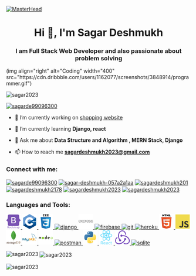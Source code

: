 [![MasterHead](https://www.google.com/search?q=full+stack+developer+animated+images&tbm=isch&ved=2ahUKEwiX_K2D1oH5AhV7i9gFHSXeCjgQ2-cCegQIABAA&oq=full+stack+developer+animated+images&gs_lcp=CgNpbWcQAzoECCMQJzoECAAQHlDIEljuJmDiLGgAcAB4AIABbYgBpgaSAQM0LjSYAQCgAQGqAQtnd3Mtd2l6LWltZ8ABAQ&sclient=img&ei=GuvUYpeHOPuW4t4PpbyrwAM&bih=722&biw=1536#imgrc=9O94NafxSpFguM)](https://sagar2023.io)
<h1 align="center">Hi 👋, I'm Sagar Deshmukh</h1>
<h3 align="center">I am Full Stack Web Developer and also passionate about problem solving</h3>
(img align="right" alt="Coding" width="400" src="https://cdn.dribbble.com/users/1162077/screenshots/3848914/programmer.gif")
<p align="left"> <img src="https://komarev.com/ghpvc/?username=sagar2023&label=Profile%20views&color=0e75b6&style=flat" alt="sagar2023" /> </p>

<p align="left"> <a href="https://twitter.com/sagarde99096300" target="blank"><img src="https://img.shields.io/twitter/follow/sagarde99096300?logo=twitter&style=for-the-badge" alt="sagarde99096300" /></a> </p>

- 🔭 I’m currently working on [shopping website](https://github.com/sagar2023/shopping-website)

- 🌱 I’m currently learning **Django, react**

- 💬 Ask me about **Data Structure and Algorithm , MERN Stack, Django**

- 📫 How to reach me **sagardeshmukh2023@gmail.com**

<h3 align="left">Connect with me:</h3>
<p align="left">
<a href="https://twitter.com/sagarde99096300" target="blank"><img align="center" src="https://raw.githubusercontent.com/rahuldkjain/github-profile-readme-generator/master/src/images/icons/Social/twitter.svg" alt="sagarde99096300" height="30" width="40" /></a>
<a href="https://linkedin.com/in/sagar-deshmukh-057a2a1aa" target="blank"><img align="center" src="https://raw.githubusercontent.com/rahuldkjain/github-profile-readme-generator/master/src/images/icons/Social/linked-in-alt.svg" alt="sagar-deshmukh-057a2a1aa" height="30" width="40" /></a>
<a href="https://www.hackerrank.com/sagardeshmukh201" target="blank"><img align="center" src="https://raw.githubusercontent.com/rahuldkjain/github-profile-readme-generator/master/src/images/icons/Social/hackerrank.svg" alt="sagardeshmukh201" height="30" width="40" /></a>
<a href="https://www.leetcode.com/sagardeshmukh2178" target="blank"><img align="center" src="https://raw.githubusercontent.com/rahuldkjain/github-profile-readme-generator/master/src/images/icons/Social/leet-code.svg" alt="sagardeshmukh2178" height="30" width="40" /></a>
<a href="https://www.hackerearth.com/sagardeshmukh2023" target="blank"><img align="center" src="https://raw.githubusercontent.com/rahuldkjain/github-profile-readme-generator/master/src/images/icons/Social/hackerearth.svg" alt="sagardeshmukh2023" height="30" width="40" /></a>
<a href="https://auth.geeksforgeeks.org/user/sagardeshmukh2023" target="blank"><img align="center" src="https://raw.githubusercontent.com/rahuldkjain/github-profile-readme-generator/master/src/images/icons/Social/geeks-for-geeks.svg" alt="sagardeshmukh2023" height="30" width="40" /></a>
</p>

<h3 align="left">Languages and Tools:</h3>
<p align="left"> <a href="https://getbootstrap.com" target="_blank" rel="noreferrer"> <img src="https://raw.githubusercontent.com/devicons/devicon/master/icons/bootstrap/bootstrap-plain-wordmark.svg" alt="bootstrap" width="40" height="40"/> </a> <a href="https://www.w3schools.com/cpp/" target="_blank" rel="noreferrer"> <img src="https://raw.githubusercontent.com/devicons/devicon/master/icons/cplusplus/cplusplus-original.svg" alt="cplusplus" width="40" height="40"/> </a> <a href="https://www.w3schools.com/css/" target="_blank" rel="noreferrer"> <img src="https://raw.githubusercontent.com/devicons/devicon/master/icons/css3/css3-original-wordmark.svg" alt="css3" width="40" height="40"/> </a> <a href="https://www.djangoproject.com/" target="_blank" rel="noreferrer"> <img src="https://cdn.worldvectorlogo.com/logos/django.svg" alt="django" width="40" height="40"/> </a> <a href="https://expressjs.com" target="_blank" rel="noreferrer"> <img src="https://raw.githubusercontent.com/devicons/devicon/master/icons/express/express-original-wordmark.svg" alt="express" width="40" height="40"/> </a> <a href="https://firebase.google.com/" target="_blank" rel="noreferrer"> <img src="https://www.vectorlogo.zone/logos/firebase/firebase-icon.svg" alt="firebase" width="40" height="40"/> </a> <a href="https://git-scm.com/" target="_blank" rel="noreferrer"> <img src="https://www.vectorlogo.zone/logos/git-scm/git-scm-icon.svg" alt="git" width="40" height="40"/> </a> <a href="https://heroku.com" target="_blank" rel="noreferrer"> <img src="https://www.vectorlogo.zone/logos/heroku/heroku-icon.svg" alt="heroku" width="40" height="40"/> </a> <a href="https://www.w3.org/html/" target="_blank" rel="noreferrer"> <img src="https://raw.githubusercontent.com/devicons/devicon/master/icons/html5/html5-original-wordmark.svg" alt="html5" width="40" height="40"/> </a> <a href="https://developer.mozilla.org/en-US/docs/Web/JavaScript" target="_blank" rel="noreferrer"> <img src="https://raw.githubusercontent.com/devicons/devicon/master/icons/javascript/javascript-original.svg" alt="javascript" width="40" height="40"/> </a> <a href="https://www.mongodb.com/" target="_blank" rel="noreferrer"> <img src="https://raw.githubusercontent.com/devicons/devicon/master/icons/mongodb/mongodb-original-wordmark.svg" alt="mongodb" width="40" height="40"/> </a> <a href="https://www.mysql.com/" target="_blank" rel="noreferrer"> <img src="https://raw.githubusercontent.com/devicons/devicon/master/icons/mysql/mysql-original-wordmark.svg" alt="mysql" width="40" height="40"/> </a> <a href="https://nodejs.org" target="_blank" rel="noreferrer"> <img src="https://raw.githubusercontent.com/devicons/devicon/master/icons/nodejs/nodejs-original-wordmark.svg" alt="nodejs" width="40" height="40"/> </a> <a href="https://postman.com" target="_blank" rel="noreferrer"> <img src="https://www.vectorlogo.zone/logos/getpostman/getpostman-icon.svg" alt="postman" width="40" height="40"/> </a> <a href="https://www.python.org" target="_blank" rel="noreferrer"> <img src="https://raw.githubusercontent.com/devicons/devicon/master/icons/python/python-original.svg" alt="python" width="40" height="40"/> </a> <a href="https://reactjs.org/" target="_blank" rel="noreferrer"> <img src="https://raw.githubusercontent.com/devicons/devicon/master/icons/react/react-original-wordmark.svg" alt="react" width="40" height="40"/> </a> <a href="https://redux.js.org" target="_blank" rel="noreferrer"> <img src="https://raw.githubusercontent.com/devicons/devicon/master/icons/redux/redux-original.svg" alt="redux" width="40" height="40"/> </a> <a href="https://www.sqlite.org/" target="_blank" rel="noreferrer"> <img src="https://www.vectorlogo.zone/logos/sqlite/sqlite-icon.svg" alt="sqlite" width="40" height="40"/> </a> </p>

<p><img align="left" src="https://github-readme-stats.vercel.app/api/top-langs?username=sagar2023&show_icons=true&locale=en&layout=compact" alt="sagar2023" /></p>

<p>&nbsp;<img align="center" src="https://github-readme-stats.vercel.app/api?username=sagar2023&show_icons=true&locale=en" alt="sagar2023" /></p>

<p><img align="center" src="https://github-readme-streak-stats.herokuapp.com/?user=sagar2023&" alt="sagar2023" /></p>

